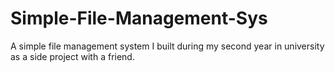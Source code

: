 # Simple-File-Management-Sys
A simple file management system I built during my second year in university as a side project with a friend. 
